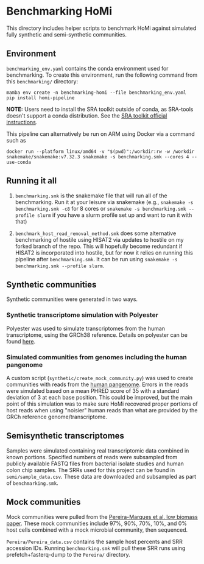 # Benchmarking HoMi

This directory includes helper scripts to benchmark HoMi against simulated fully synthetic and semi-synthetic communities.

## Environment
`benchmarking_env.yaml` contains the conda environment used for benchmarking. To create this environment, run the following command from this `benchmarking/` directory:
```
mamba env create -n benchmarking-homi --file benchmarking_env.yaml
pip install homi-pipeline
```

**NOTE:** Users need to install the SRA toolkit outside of conda, as SRA-tools doesn't support a conda distribution. See the [SRA toolkit official instructions](https://github.com/ncbi/sra-tools/wiki/01.-Downloading-SRA-Toolkit).

This pipeline can alternatively be run on ARM using Docker via a command such as
```
docker run --platform linux/amd64 -v "$(pwd)":/workdir:rw -w /workdir snakemake/snakemake:v7.32.3 snakemake -s benchmarking.smk --cores 4 --use-conda
```

## Running it all

1. `benchmarking.smk` is the snakemake file that will run all of the benchmarking. Run it at your leisure via snakemake (e.g., `snakemake -s benchmarking.smk -c8` for 8 cores or `snakemake -s benchmarking.smk --profile slurm` if you have a slurm profile set up and want to run it with that)

2. `benchmark_host_read_removal_method.smk` does some alternative benchmarking of hostile using HISAT2 via updates to hostile on my forked branch of the repo. This will hopefully become redundant if HISAT2 is incorporated into hostile, but for now it relies on running this pipeline after `benchmarking.smk`. It can be run using `snakemake -s benchmarking.smk --profile slurm`.


## Synthetic communities
Synthetic communities were generated in two ways.

### Synthetic transcriptome simulation with Polyester

Polyester was used to simulate transcriptomes from the human transcriptome, using the GRCh38 reference. Details on polyester can be found [here](https://www.ncbi.nlm.nih.gov/pmc/articles/PMC4635655/).

### Simulated communities from genomes including the human pangenome

A custom script (`synthetic/create_mock_community.py`) was used to create communities with reads from the [human pangenome](https://humanpangenome.org/). Errors in the reads were simulated based on a mean PHRED score of 35 with a standard deviation of 3 at each base position. This could be improved, but the main point of this simulation was to make sure HoMi recovered proper portions of host reads when using "noisier" human reads than what are provided by the GRCh reference genome/transcriptome.

## Semisynthetic transcriptomes

Samples were simulated containing real transcriptomic data combined in known portions. Specified numbers of reads were subsampled from publicly available FASTQ files from bacterial isolate studies and human colon chip samples. The SRRs used for this project can be found in `semi/sample_data.csv`. These data are downloaded and subsampled as part of `benchmarking.smk`.

## Mock communities

Mock communities were pulled from the [Pereira-Marques et al. low biomass paper](https://www.ncbi.nlm.nih.gov/pmc/articles/PMC10913719/). These mock communities include 97%, 90%, 70%, 10%, and 0% host cells combined with a mock microbial community, then sequenced. 

`Pereira/Pereira_data.csv` contains the sample host percents and SRR accession IDs. Running `benchmarking.smk` will pull these SRR runs using prefetch+fasterq-dump to the `Pereira/` directory.
